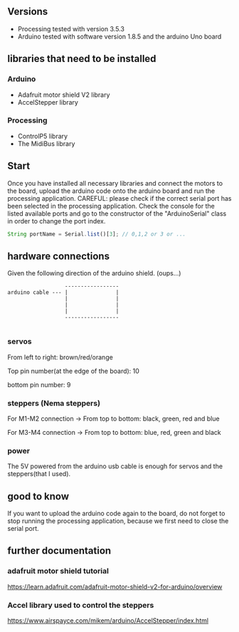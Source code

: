 ## Versions
- Processing tested with version 3.5.3
- Arduino tested with software version 1.8.5 and the arduino Uno board

## libraries that need to be installed
### Arduino
- Adafruit motor shield V2 library
- AccelStepper library

### Processing
- ControlP5 library
- The MidiBus library

## Start
Once you have installed all necessary libraries and connect the motors to the board, upload the arduino code onto the arduino board and run the processing application.
CAREFUL: please check if the correct serial port has been selected in the processing application. Check the console for the listed available ports and go to the constructor of the "ArduinoSerial" class in order to change the port index. 

``` javascript
String portName = Serial.list()[3]; // 0,1,2 or 3 or ...
```

## hardware connections

Given the following direction of the arduino shield. (oups...)
``` 
				  -----------------
arduino cable --- |				  |
				  |				  |
				  |				  |
				  |				  |
				  -----------------
	
```
### servos
From left to right: brown/red/orange

Top pin number(at the edge of the board): 10

bottom pin number: 9

### steppers (Nema steppers)

For M1-M2 connection -> From top to bottom: black, green, red and blue

For M3-M4 connection -> From top to bottom: blue, red, green and black

### power
The 5V powered from the arduino usb cable is enough for servos and the steppers(that I used).

## good to know
If you want to upload the arduino code again to the board, do not forget to stop running the processing application, because we first need to close the serial port.

## further documentation
### adafruit motor shield tutorial
https://learn.adafruit.com/adafruit-motor-shield-v2-for-arduino/overview

### Accel library used to control the steppers
https://www.airspayce.com/mikem/arduino/AccelStepper/index.html